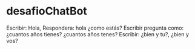 # desafioChatBot
Escribir: Hola, Respondera: hola ¿como estás?
Escribir pregunta como: ¿cuantos años tienes? ¿cuantos años tenes?
Escribir: ¿bien y tu?, ¿bien y vos?
